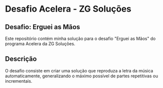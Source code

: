 # Desafio Acelera - ZG Soluções

## Desafio: Erguei as Mãos

Este repositório contém minha solução para o desafio "Erguei as Mãos" do programa Acelera da ZG Soluções.

## Descrição

O desafio consiste em criar uma solução que reproduza a letra da música automaticamente, generalizando o máximo possível de partes repetitivas ou incrementais.



